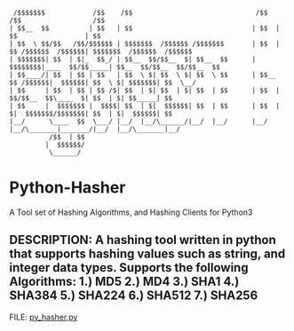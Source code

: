 ```
 /$$$$$$$            /$$    /$$                               /$$   /$$                  /$$                        
| $$__  $$          | $$   | $$                              | $$  | $$                 | $$                        
| $$  \ $$/$$   /$$/$$$$$$ | $$$$$$$  /$$$$$$ /$$$$$$$       | $$  | $$ /$$$$$$  /$$$$$$| $$$$$$$  /$$$$$$  /$$$$$$ 
| $$$$$$$| $$  | $|_  $$_/ | $$__  $$/$$__  $| $$__  $$      | $$$$$$$$|____  $$/$$_____| $$__  $$/$$__  $$/$$__  $$
| $$____/| $$  | $$ | $$   | $$  \ $| $$  \ $| $$  \ $$      | $$__  $$ /$$$$$$|  $$$$$$| $$  \ $| $$$$$$$| $$  \__/
| $$     | $$  | $$ | $$ /$| $$  | $| $$  | $| $$  | $$      | $$  | $$/$$__  $$\____  $| $$  | $| $$_____| $$      
| $$     |  $$$$$$$ |  $$$$| $$  | $|  $$$$$$| $$  | $$      | $$  | $|  $$$$$$$/$$$$$$$| $$  | $|  $$$$$$| $$      
|__/      \____  $$  \___/ |__/  |__/\______/|__/  |__/      |__/  |__/\_______|_______/|__/  |__/\_______|__/      
          /$$  | $$                                                                                                 
         |  $$$$$$/                                                                                                 
          \______/
```

           
# Python-Hasher
A Tool set of Hashing Algorithms, and Hashing Clients for Python3

DESCRIPTION: A hashing tool written in python that supports hashing values such as string, and integer data types.
Supports the following Algorithms:
1.) MD5 
2.) MD4 
3.) SHA1
4.) SHA384
5.) SHA224
6.) SHA512
7.) SHA256
----------------------------------------------------------------------------------------------

FILE: [py_hasher.py](https://github.com/scriptedp0ison/Python-Hasher/blob/master/py_hasher.py)
